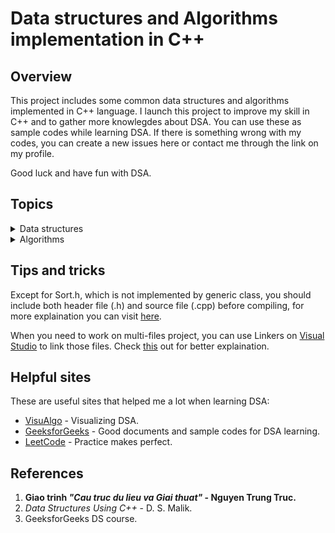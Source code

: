 # Data structures and Algorithms implementation in C++

## Overview

This project includes some common data structures and algorithms implemented in C++ language. I launch this project to improve my skill in C++ and to gather more knowlegdes about DSA. You can use these as sample codes while learning DSA. If there is something wrong with my codes, you can create a new issues here or contact me through the link on my profile.

Good luck and have fun with DSA.

## Topics

<details><summary>Data structures</summary>

- Array
  - Static Array
  - Dynamic Array (Vector)
- Linked List
  - Singly Linked List
  - Doubly Linked List
  - Circular Linked List
- Stack and Queue
  - Implementation using Array
  - Implementation using Linked List
- Tree
  - Heap
  - Binary Tree
  - Binary Search Tree
  - AVL Tree
  - B-Tree
  - ~~Slay Tree~~
  - ~~Red-Black Tree~~
  - ~~Trie~~
  - ~~B+ Tree~~
- Hash table
  - Separate chaining
    - Direct chaining
    - Coalesced chaning
  - Open addressing
    - Linear Probling
    - Quadratic Probing
    - Double Hashing
- Graph
  - Adjacency List
  - Adjacency Matrix

</details>

<details><summary>Algorithms</summary>

- Recursion
  - Tower of Hanoi
  - Mathematical problems
- Sorting
  - Selection sort
  - Heap sort
  - Bubble sort
  - Shaker sort
  - Insertion sort
  - Shell sort
  - Quick sort
  - Merge sort
  - Radix sort
  - Counting sort
- Searching
  - Linear search
  - Jump search
  - Binary search
  - Interpolation search

</details>

## Tips and tricks

Except for Sort.h, which is not implemented by generic class, you should include both header file (.h) and source file (.cpp) before compiling, for more explaination you can visit [here](https://stackoverflow.com/questions/1724036/splitting-templated-c-classes-into-hpp-cpp-files-is-it-possible).

When you need to work on multi-files project, you can use Linkers on [Visual Studio](https://visualstudio.microsoft.com/vs/) to link those files. Check [this](https://www.youtube.com/watch?v=Ykb1h17M7rw) out for better explaination.

## Helpful sites

These are useful sites that helped me a lot when learning DSA:

- [VisuAlgo](https://visualgo.net/) - Visualizing DSA.
- [GeeksforGeeks](https://www.geeksforgeeks.org/data-structures/?ref=ghm) - Good documents and sample codes for DSA learning.
- [LeetCode](https://leetcode.com/problemset/all) - Practice makes perfect.

## References

1. **Giao trinh _"Cau truc du lieu va Giai thuat"_ - Nguyen Trung Truc.**
2. _Data Structures Using C++_ - D. S. Malik.
3. GeeksforGeeks DS course.
